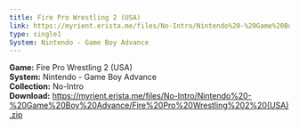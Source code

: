 ```yaml
---
title: Fire Pro Wrestling 2 (USA)
link: https://myrient.erista.me/files/No-Intro/Nintendo%20-%20Game%20Boy%20Advance/Fire%20Pro%20Wrestling%202%20(USA).zip
type: single1
System: Nintendo - Game Boy Advance
---
```

<b>Game:</b> Fire Pro Wrestling 2 (USA)<br>
<b>System:</b> Nintendo - Game Boy Advance<br>
<b>Collection:</b> No-Intro<br>
<b>Download:</b> https://myrient.erista.me/files/No-Intro/Nintendo%20-%20Game%20Boy%20Advance/Fire%20Pro%20Wrestling%202%20(USA).zip